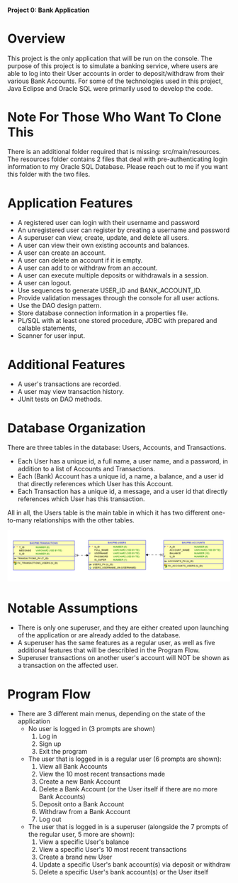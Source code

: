 #### Project 0: Bank Application
# Overview
This project is the only application that will be run on the console.
The purpose of this project is to simulate a banking service, where users are able to log into their User accounts in order to deposit/withdraw from their various Bank Accounts.
For some of the technologies used in this project, Java Eclipse and Oracle SQL were primarily used to develop the code.

# Note For Those Who Want To Clone This
There is an additional folder required that is missing: src/main/resources.  The resources folder contains 2 files that deal with pre-authenticating login information to my Oracle SQL Database.  Please reach out to me if you want this folder with the two files.  

# Application Features
- A registered user can login with their username and password
- An unregistered user can register by creating a username and password 
- A superuser can view, create, update, and delete all users.
- A user can view their own existing accounts and balances. 
- A user can create an account.
- A user can delete an account if it is empty.
- A user can add to or withdraw from an account. 
- A user can execute multiple deposits or withdrawals in a session. 
- A user can logout. 
- Use sequences to generate USER_ID and BANK_ACCOUNT_ID. 
- Provide validation messages through the console for all user actions. 
- Use the DAO design pattern. 
- Store database connection information in a properties file. 
- PL/SQL with at least one stored procedure, JDBC with prepared and callable statements,
- Scanner for user input.

# Additional Features
- A user's transactions are recorded.
- A user may view transaction history. 
- JUnit tests on DAO methods.

# Database Organization
There are three tables in the database: Users, Accounts, and Transactions.
- Each User has a unique id, a full name, a user name, and a password, in addition to a list of Accounts and Transactions.
- Each (Bank) Account has a unique id, a name, a balance, and a user id that directly references which User has this Account.
- Each Transaction has a unique id, a message, and a user id that directly references which User has this transaction.

All in all, the Users table is the main table in which it has two different one-to-many relationships with the other tables.

![View ERD Here](ERD0.png?raw=true)

# Notable Assumptions
- There is only one superuser, and they are either created upon launching of the application or are already added to the database.
- A superuser has the same features as a regular user, as well as five additional features that will be describled in the Program Flow.
- Superuser transactions on another user's account will NOT be shown as a transaction on the affected user.



# Program Flow
- There are 3 different main menus, depending on the state of the application
    - No user is logged in (3 prompts are shown)
      1. Log in
      2. Sign up
      3. Exit the program  <br/>
    - The user that is logged in is a regular user (6 prompts are shown):
      1. View all Bank Accounts
      2. View the 10 most recent transactions made
      3. Create a new Bank Account
      4. Delete a Bank Account (or the User itself if there are no more Bank Accounts)
      5. Deposit onto a Bank Account
      6. Withdraw from a Bank Account
      7. Log out  <br/>
    - The user that is logged in is a superuser (alongside the 7 prompts of the regular user, 5 more are shown):
      1. View a specific User's balance
      2. View a specific User's 10 most recent transactions
      3. Create a brand new User
      4. Update a specific User's bank account(s) via deposit or withdraw
      5. Delete a specific User's bank account(s) or the User itself
